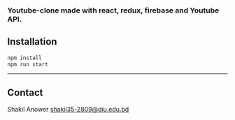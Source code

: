 
### Youtube-clone made with react, redux, firebase and Youtube API. 


## Installation

```bash
npm install
npm run start
```

--- 
## Contact

Shakil Anower [shakil35-2809@diu.edu.bd](mailto:shakil35-2809@diu.edu.bd)



